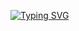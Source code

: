 [![Typing SVG](https://readme-typing-svg.demolab.com?font=Fira+Code&pause=1000&color=4169E1&width=435&lines=Hi+I'm+Taehun+Kim+%F0%9F%98%9A)](https://git.io/typing-svg)


<!--
**xo0102/xo0102** is a ✨ _special_ ✨ repository because its `README.md` (this file) appears on your GitHub profile.

Here are some ideas to get you started:

- 🔭 I’m currently working on ...
- 🌱 I’m currently learning ...
- 👯 I’m looking to collaborate on ...
- 🤔 I’m looking for help with ...
- 💬 Ask me about ...
- 📫 How to reach me: ...
- 😄 Pronouns: ...
- ⚡ Fun fact: ...
-->
